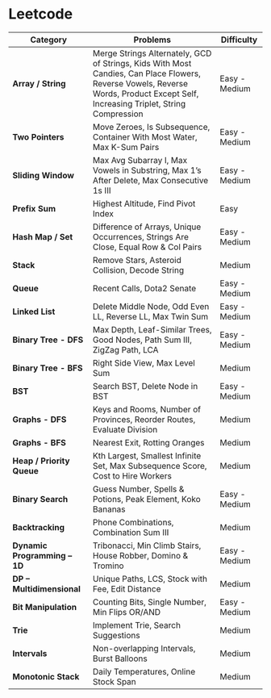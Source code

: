 # Leetcode

| Category                     | Problems                                                                                                                                                                         | Difficulty    |
| ---------------------------- | -------------------------------------------------------------------------------------------------------------------------------------------------------------------------------- | ------------- |
| **Array / String**           | Merge Strings Alternately, GCD of Strings, Kids With Most Candies, Can Place Flowers, Reverse Vowels, Reverse Words, Product Except Self, Increasing Triplet, String Compression | Easy - Medium |
| **Two Pointers**             | Move Zeroes, Is Subsequence, Container With Most Water, Max K-Sum Pairs                                                                                                          | Easy - Medium |
| **Sliding Window**           | Max Avg Subarray I, Max Vowels in Substring, Max 1’s After Delete, Max Consecutive 1s III                                                                                        | Easy - Medium |
| **Prefix Sum**               | Highest Altitude, Find Pivot Index                                                                                                                                               | Easy          |
| **Hash Map / Set**           | Difference of Arrays, Unique Occurrences, Strings Are Close, Equal Row & Col Pairs                                                                                               | Easy - Medium |
| **Stack**                    | Remove Stars, Asteroid Collision, Decode String                                                                                                                                  | Medium        |
| **Queue**                    | Recent Calls, Dota2 Senate                                                                                                                                                       | Easy - Medium |
| **Linked List**              | Delete Middle Node, Odd Even LL, Reverse LL, Max Twin Sum                                                                                                                        | Easy - Medium |
| **Binary Tree - DFS**        | Max Depth, Leaf-Similar Trees, Good Nodes, Path Sum III, ZigZag Path, LCA                                                                                                        | Easy - Medium |
| **Binary Tree - BFS**        | Right Side View, Max Level Sum                                                                                                                                                   | Medium        |
| **BST**                      | Search BST, Delete Node in BST                                                                                                                                                   | Easy - Medium |
| **Graphs - DFS**             | Keys and Rooms, Number of Provinces, Reorder Routes, Evaluate Division                                                                                                           | Medium        |
| **Graphs - BFS**             | Nearest Exit, Rotting Oranges                                                                                                                                                    | Medium        |
| **Heap / Priority Queue**    | Kth Largest, Smallest Infinite Set, Max Subsequence Score, Cost to Hire Workers                                                                                                  | Medium        |
| **Binary Search**            | Guess Number, Spells & Potions, Peak Element, Koko Bananas                                                                                                                       | Easy - Medium |
| **Backtracking**             | Phone Combinations, Combination Sum III                                                                                                                                          | Medium        |
| **Dynamic Programming – 1D** | Tribonacci, Min Climb Stairs, House Robber, Domino & Tromino                                                                                                                     | Easy - Medium |
| **DP – Multidimensional**    | Unique Paths, LCS, Stock with Fee, Edit Distance                                                                                                                                 | Medium        |
| **Bit Manipulation**         | Counting Bits, Single Number, Min Flips OR/AND                                                                                                                                   | Easy - Medium |
| **Trie**                     | Implement Trie, Search Suggestions                                                                                                                                               | Medium        |
| **Intervals**                | Non-overlapping Intervals, Burst Balloons                                                                                                                                        | Medium        |
| **Monotonic Stack**          | Daily Temperatures, Online Stock Span                                                                                                                                            | Medium        |
